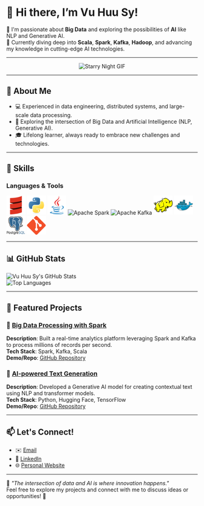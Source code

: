 # 👋 Hi there, I’m Vu Huu Sy!  

🚀 I'm passionate about **Big Data** and exploring the possibilities of **AI** like NLP and Generative AI.  
🌱 Currently diving deep into **Scala**, **Spark**, **Kafka**, **Hadoop**, and advancing my knowledge in cutting-edge AI technologies.  

---

<p align="center">
  <img src="https://media.giphy.com/media/l0HlBO7eyXzSZkJri/giphy.gif" alt="Starry Night GIF" width="600">
</p>

---

## 📌 About Me  
- 💻 Experienced in data engineering, distributed systems, and large-scale data processing.  
- 🧠 Exploring the intersection of Big Data and Artificial Intelligence (NLP, Generative AI).  
- 🎓 Lifelong learner, always ready to embrace new challenges and technologies.  

---

## 🔧 Skills  

### Languages & Tools  
<p align="left">
  <img src="https://raw.githubusercontent.com/devicons/devicon/master/icons/scala/scala-original.svg" alt="Scala" width="50" height="50"/>
  <img src="https://raw.githubusercontent.com/devicons/devicon/master/icons/python/python-original.svg" alt="Python" width="50" height="50"/>
  <img src="https://raw.githubusercontent.com/devicons/devicon/master/icons/java/java-original.svg" alt="Java" width="50" height="50"/>
  <img src="https://upload.wikimedia.org/wikipedia/commons/f/f3/Apache_Spark_logo.svg" alt="Apache Spark" width="120" height="50"/>
  <img src="https://upload.wikimedia.org/wikipedia/commons/0/05/Apache_kafka.svg" alt="Apache Kafka" width="120" height="50"/>
  <img src="https://raw.githubusercontent.com/devicons/devicon/master/icons/hadoop/hadoop-original.svg" alt="Apache Hadoop" width="50" height="50"/>
  <img src="https://raw.githubusercontent.com/devicons/devicon/master/icons/docker/docker-original.svg" alt="Docker" width="50" height="50"/>
  <img src="https://raw.githubusercontent.com/devicons/devicon/master/icons/postgresql/postgresql-original-wordmark.svg" alt="PostgreSQL" width="50" height="50"/>
  <img src="https://raw.githubusercontent.com/devicons/devicon/master/icons/git/git-original.svg" alt="Git" width="50" height="50"/>
</p>

---

## 📊 GitHub Stats  

![Vu Huu Sy's GitHub Stats](https://github-readme-stats.vercel.app/api?username=vuhuusy&show_icons=true&theme=radical)  
![Top Languages](https://github-readme-stats.vercel.app/api/top-langs/?username=vuhuusy&layout=compact&theme=radical)  

---

## 🌟 Featured Projects  

### 🔹 [Big Data Processing with Spark](#)  
**Description**: Built a real-time analytics platform leveraging Spark and Kafka to process millions of records per second.  
**Tech Stack**: Spark, Kafka, Scala  
**Demo/Repo**: [GitHub Repository](#)  

### 🔹 [AI-powered Text Generation](#)  
**Description**: Developed a Generative AI model for creating contextual text using NLP and transformer models.  
**Tech Stack**: Python, Hugging Face, TensorFlow  
**Demo/Repo**: [GitHub Repository](#)  

---

## 📫 Let's Connect!  
- ✉️ [Email](mailto:vuhuusytft1@gmail.com)  
- 💼 [LinkedIn](https://www.linkedin.com/in/vu-huu-sy/)  
- 🌐 [Personal Website](#)  

---

📖 *"The intersection of data and AI is where innovation happens."*  
Feel free to explore my projects and connect with me to discuss ideas or opportunities! 🚀  
